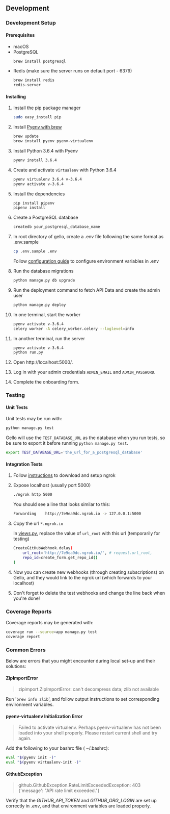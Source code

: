 ## Development

### Development Setup

#### Prerequisites

- macOS
- PostgreSQL
    ```bash
    brew install postgresql
    ```
- Redis (make sure the server runs on default port - 6379)
    ```bash
    brew install redis
    redis-server
    ```

#### Installing

1. Install the pip package manager

    ```bash
    sudo easy_install pip
    ```

2. Install [Pyenv with brew](https://github.com/pyenv/pyenv#homebrew-on-mac-os-x)

    ```bash
    brew update
    brew install pyenv pyenv-virtualenv
    ```

3. Install Python 3.6.4 with Pyenv

    ```bash
    pyenv install 3.6.4
    ```

4. Create and activate `virtualenv` with Python 3.6.4

    ```bash
    pyenv virtualenv 3.6.4 v-3.6.4
    pyenv activate v-3.6.4
    ```

5. Install the dependencies

    ```bash
    pip install pipenv
    pipenv install
    ```

6. Create a PostgreSQL database

    ```bash
    createdb your_postgresql_database_name
    ```

7. In root directory of gello, create a .env file following the same format as .env.sample

    ```bash
    cp .env.sample .env
    ```
    Follow [configuration guide](configuration.md) to configure environment variables in .env

8. Run the database migrations

    ```bash
    python manage.py db upgrade
    ```

9. Run the deployment command to fetch API Data and create the admin user

    ```bash
    python manage.py deploy
    ```

10. In one terminal, start the worker

    ```bash
    pyenv activate v-3.6.4
    celery worker -A celery_worker.celery --loglevel=info
    ```

11. In another terminal, run the server

    ```bash
    pyenv activate v-3.6.4
    python run.py
    ```

12. Open http://localhost:5000/.

13. Log in with your admin credentials `ADMIN_EMAIL` and `ADMIN_PASSWORD`.

14. Complete the onboarding form.

### Testing

#### Unit Tests

Unit tests may be run with:

```bash
python manage.py test
```

Gello will use the `TEST_DATABASE_URL` as the database when you run tests, so be sure to export it before running `python manage.py test`.

```bash
export TEST_DATABASE_URL='the_url_for_a_postgresql_database'
```

#### Integration Tests

1. Follow [instructions](https://ngrok.com/download) to download and setup ngrok

2. Expose localhost (usually port 5000)

    ```bash
    ./ngrok http 5000
    ```
    You should see a line that looks similar to this:

    ```bash
    Forwarding    http://7e9ea9dc.ngrok.io -> 127.0.0.1:5000
    ```

3. Copy the url `*.ngrok.io`

    In [views.py](../app/controllers/subscriptions/views.py), replace the value of `url_root` with this url (temporarily for testing)

    ```bash
    CreateGitHubWebhook.delay(
        url_root='http://7e9ea9dc.ngrok.io/', # request.url_root,
        repo_id=create_form.get_repo_id()
    )
    ```

4. Now you can create new webhooks (through creating subscriptions) on Gello, and they would link to the ngrok url (which forwards to your localhost)

5. Don't forget to delete the test webhooks and change the line back when you're done!


### Coverage Reports

Coverage reports may be generated with:

```bash
coverage run --source=app manage.py test
coverage report
```

### Common Errors

Below are errors that you might encounter during local set-up and their solutions:

#### ZipImportError
> zipimport.ZipImportError: can't decompress data; zlib not available

Run '`brew info zlib`', and follow output instructions to set corresponding environment variables.

#### pyenv-virtualenv Initialization Error
> Failed to activate virtualenv. Perhaps pyenv-virtualenv has not been loaded into your shell properly. Please restart current shell and try again.

Add the following to your bashrc file ( ~/.bashrc):

```bash
eval "$(pyenv init -)"
eval "$(pyenv virtualenv-init -)"
```

#### GithubException
> github.GithubException.RateLimitExceededException: 403 {'message': "API rate limit exceeded."}

Verify that the *GITHUB_API_TOKEN* and *GITHUB_ORG_LOGIN* are set up correctly in *.env*, and that environment variables are loaded properly.
